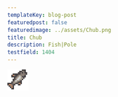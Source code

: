 ```yaml
---
templateKey: blog-post
featuredpost: false
featuredimage: ../assets/Chub.png
title: Chub
description: Fish|Pole
testfield: 1404
---
```

![Chub](../assets/Chub.png)